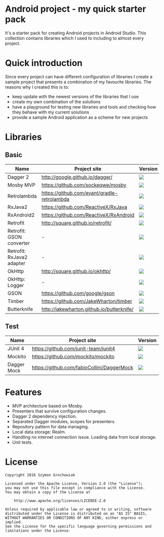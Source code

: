 # Android project - my quick starter pack

It's a starter pack for creating Android projects in Android Studio. This collection contains libraries which I used to including to almost every project.

# Quick introduction

Since every project can have different configuration of libraries I create a sample project that presents a combination of my favourite libraries. The reasons why I created this is to:
* keep update with the newest versions of the libraries that I use
* create my own combination of the solutions
* have a playground for testing new libraries and tools and checking how they behave with my current solutions
* provide a sample Android application as a scheme for new projects

# Libraries
## Basic
| Name | Project site | Version |
|---|---|---|
| Dagger 2 | http://google.github.io/dagger/ |<a href='http://search.maven.org/#search%7Cga%7C1%7Cdagger'><img src='https://img.shields.io/maven-central/v/com.google.dagger/dagger.svg?maxAge=28800'></a>|
| Mosby MVP | https://github.com/sockeqwe/mosby |<a href='http://search.maven.org/#search%7Cga%7C1%7Cmosby'><img src='https://img.shields.io/maven-central/v/com.hannesdorfmann.mosby3/mvp.svg?maxAge=28800'></a>|
| Retrolambda | https://github.com/evant/gradle-retrolambda | <a href='http://search.maven.org/#search%7Cga%7C1%7Cg%3A%22me.tatarka%22%20AND%20a%3A%22gradle-retrolambda%22'><img src='https://img.shields.io/maven-central/v/me.tatarka/gradle-retrolambda.svg?maxAge=28800'></a> |
| RxJava2 | https://github.com/ReactiveX/RxJava | <a href='http://search.maven.org/#search%7Cga%7C1%7Cg%3A%22io.reactivex.rxjava2%22%20AND%20a%3A%22rxjava%22'><img src='https://img.shields.io/maven-central/v/io.reactivex.rxjava2/rxjava.svg?maxAge=28800'></a> |
| RxAndroid2 | https://github.com/ReactiveX/RxAndroid | <a href='http://search.maven.org/#search%7Cga%7C1%7Cg%3A%22io.reactivex.rxjava2%22%20AND%20a%3A%22rxandroid%22'><img src='https://img.shields.io/maven-central/v/io.reactivex.rxjava2/rxandroid.svg?maxAge=28800'></a> |
| Retrofit | http://square.github.io/retrofit/ | <a href='http://search.maven.org/#search%7Cga%7C1%7Cretrofit'><img src='https://img.shields.io/maven-central/v/com.squareup.retrofit2/retrofit.svg?maxAge=28800'></a> |
| Retrofit: GSON converter | - | <a href='http://search.maven.org/#search%7Cga%7C1%7Cg%3A%22com.squareup.retrofit2%22%20AND%20a%3A%22converter-gson%22'><img src='https://img.shields.io/maven-central/v/com.squareup.retrofit2/converter-gson.svg?maxAge=28800'></a> |
| Retrofit: RxJava2 adapter | - | <a href='http://search.maven.org/#search%7Cga%7C1%7Cg%3A%22com.squareup.retrofit2%22%20AND%20a%3A%22adapter-rxjava2%22'><img src='https://img.shields.io/maven-central/v/com.squareup.retrofit2/adapter-rxjava2.svg?maxAge=28800'></a> |
| OkHttp | http://square.github.io/okhttp/ | <a href='http://search.maven.org/#search%7Cga%7C1%7Cg%3A%22com.squareup.okhttp3%22%20'><img src='https://img.shields.io/maven-central/v/com.squareup.okhttp3/okhttp.svg?maxAge=28800'></a> |
| OkHttp: Logger | - | <a href='http://search.maven.org/#search%7Cga%7C1%7Cg%3A%22com.squareup.okhttp3%22%20AND%20a%3A%22logging-interceptor%22'><img src='https://img.shields.io/maven-central/v/com.squareup.okhttp3/logging-interceptor.svg?maxAge=28800'></a> |
| GSON | https://github.com/google/gson | <a href='http://search.maven.org/#search%7Cgav%7C1%7Cg%3A%22com.google.code.gson%22%20AND%20a%3A%22gson%22'><img src='https://img.shields.io/maven-central/v/com.google.code.gson/gson.svg?maxAge=28800'></a> |
| Timber | https://github.com/JakeWharton/timber | <a href='http://search.maven.org/#search%7Cga%7C1%7Cg%3A%22com.jakewharton.timber%22'><img src='https://img.shields.io/maven-central/v/com.jakewharton.timber/timber.svg?maxAge=28800'></a> |
| Butterknife | http://jakewharton.github.io/butterknife/ | <a href='http://search.maven.org/#search%7Cga%7C1%7Cbutterknife'><img src='https://img.shields.io/maven-central/v/com.jakewharton/butterknife.svg?maxAge=28800'></a> |

## Test
| Name | Project site | Version |
|---|---|---|
| JUnit 4 | https://github.com/junit-team/junit4 |<a href='https://search.maven.org/#search%7Cgav%7C1%7Cg%3A%22junit%22%20AND%20a%3A%22junit%22'><img src='https://img.shields.io/maven-central/v/junit/junit.svg?maxAge=28800'></a>|
| Mockito | https://github.com/mockito/mockito |<a href='https://search.maven.org/#search%7Cga%7C1%7Cg%3A%22org.mockito%22'><img src='https://img.shields.io/maven-central/v/org.mockito/mockito-core.svg?maxAge=28800'></a>|
| Dagger Mock | https://github.com/fabioCollini/DaggerMock |<a href='https://jitpack.io/#com.github.fabioCollini/DaggerMock'><img src='https://jitpack.io/v/com.github.fabioCollini/DaggerMock.svg'></a>|

# Features
- MVP architecture based on Mosby.
- Presenters that survive configuration changes.
- Dagger 2 dependency injection.
- Separated Dagger modules, scopes for presenters.
- Repository pattern for data managing.
- Local data storage: Realm.
- Handling no internet connection issue. Loading data from local storage.
- Unit tests.

# License

```
Copyright 2016 Szymon Grochowiak

Licensed under the Apache License, Version 2.0 (the "License");
you may not use this file except in compliance with the License.
You may obtain a copy of the License at

    http://www.apache.org/licenses/LICENSE-2.0

Unless required by applicable law or agreed to in writing, software
distributed under the License is distributed on an "AS IS" BASIS,
WITHOUT WARRANTIES OR CONDITIONS OF ANY KIND, either express or implied.
See the License for the specific language governing permissions and
limitations under the License.
```
